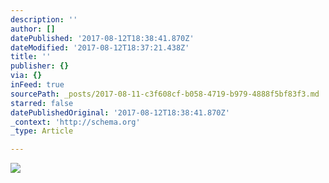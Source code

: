 ```yaml
---
description: ''
author: []
datePublished: '2017-08-12T18:38:41.870Z'
dateModified: '2017-08-12T18:37:21.438Z'
title: ''
publisher: {}
via: {}
inFeed: true
sourcePath: _posts/2017-08-11-c3f608cf-b058-4719-b979-4888f5bf83f3.md
starred: false
datePublishedOriginal: '2017-08-12T18:38:41.870Z'
_context: 'http://schema.org'
_type: Article

---
```

![](https://the-grid-user-content.s3-us-west-2.amazonaws.com/2f1380c4-9646-414a-b030-491ba691509a.jpg)